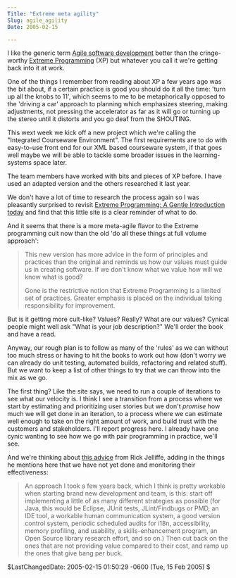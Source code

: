 ```yaml
---
Title: "Extreme meta agility"
Slug: agile_agility
Date: 2005-02-15

---
```

I like the generic term [Agile software
development](http://en.wikipedia.org/wiki/Agile_software_development)
better than the cringe-worthy [Extreme
Programming](http://en.wikipedia.org/wiki/Extreme_Programming) (XP) but
whatever you call it we're getting back into it at work.

One of the things I remember from reading about XP a few years ago was
the bit about, if a certain practice is good you should do it all the
time: 'turn up all the knobs to 11', which seems to me to be
metaphorically opposed to the 'driving a car' approach to planning which
emphasizes steering, making adjustments, not pressing the accelerator as
far as it will go or turning up the stereo until it distorts and you go
deaf from the SHOUTING.

This wext week we kick off a new project which we're calling the
"Integrated Courseware Environment". The first requirements are to do
with easy-to-use front end for our XML based courseware system, if that
goes well maybe we will be able to tackle some broader issues in the
learning-systems space later.

The team members have worked with bits and pieces of XP before. I have
used an adapted version and the others researched it last year.

We don't have a lot of time to research the process again so I was
pleasantly surprised to revisit [Extreme Programming: A Gentle
Introduction today](http://www.extremeprogramming.org/index.html) and
find that this little site is a clear reminder of what to do.

And it seems that there is a more meta-agile flavor to the Extreme
programming cult now than the old 'do all these things at full volume
approach':

> This new version has more advice in the form of principles and
> practices than the original and reminds us how our values must guide
> us in creating software. If we don't know what we value how will we
> know what is good?
>
> Gone is the restrictive notion that Extreme Programming is a limited
> set of practices. Greater emphasis is placed on the individual taking
> responsibility for improvement.

But is it getting more cult-like? Values? Really? What are our values?
Cynical people might well ask "What is your job description?" We'll
order the book and have a read.

Anyway, our rough plan is to follow as many of the 'rules' as we can
without too much stress or having to hit the books to work out how
(don't worry we can already do unit testing, automated builds,
refactoring and related stuff). But we want to keep a list of other
things to try that we can throw into the mix as we go.

The first thing? Like the site says, we need to run a couple of
iterations to see what our velocity is. I think I see a transition from
a process where we start by estimating and prioritizing user stories but
we don't *promise* how much we will get done in an iteration, to a
process where we can estimate well enough to take on the right amount of
work, and build trust with the customers and stakeholders. I'll report
progress here. I already have one cynic wanting to see how we go with
pair programming in practice, we'll see.

And we're thinking about [this
advice](http://www.oreillynet.com/pub/wlg/6364) from Rick Jelliffe,
adding in the things he mentions here that we have not yet done and
monitoring their effectiveness:

> An approach I took a few years back, which I think is pretty workable
> when starting brand new development and team, is this: start off
> implementing a little of as many different strategies as possible (for
> Java, this would be Eclipse, JUnit tests, JLint/Findbugs or PMD, an
> IDE tool, a workable human communication system, a good version
> control system, periodic scheduled audits for i18n, accessibility,
> memory profiling, and usability, a skills-enhancement program, an Open
> Source library research effort, and so on.) Then cut back on the ones
> that are not providing value compared to their cost, and ramp up the
> ones that give bang per buck.

\$LastChangedDate: 2005-02-15 01:50:29 -0600 (Tue, 15 Feb 2005) \$
